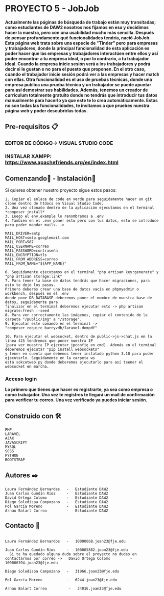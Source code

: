 # PROYECTO 5 - JobJob

**Actualmente las páginas de búsqueda de trabajo están muy transitadas; como estudiantes de DAW2 nosotros nos fijamos en eso y decidimos hacer la nuestra, pero con una usabilidad mucho más sencilla. Después de pensar profundamente qué funcionalidades tendría, nació JobJob. Esta página web trata sobre una especie de "Tinder" pero para empresas y trabajadores, donde la principal funcionalidad de esta aplicación es poder hacer que las empresas y trabajadores interactúen entre ellos y así poder encontrar a tu empresa ideal, o por lo contrario, a tu trabajador ideal. Cuando la empresa inicie sesión verá a los trabajadores y podrá decir si le gustan o no para el puesto que proponen. En el otro caso, cuando el trabajador inicie sesión podrá ver a las empresas y hacer match con ellas. Otra funcionalidad es el uso de pruebas técnicas, donde una empresa publica una prueba técnica y un trabajador se puede apuntar para así demostrar sus habilidades. Además, tenemos un creador de currículum totalmente gratuito donde no tendrás que introducir tus datos manualmente para hacerlo ya que este te lo crea automáticamente. Estas no son todas las funcionalidades, te invitamos a que pruebes nuestra página web y poder descubrirlas todas.**


## Pre-requisitos 📋

### EDITOR DE CÓDIGO-> VISUAL STUDIO CODE
### INSTALAR XAMPP: https://www.apachefriends.org/es/index.html

## Comenzando🚀 - Instalación🔧

Si quieres obtener nuestro proyecto sigue estos pasos:
```
1. Copiar el enlace de code en verde para seguidamente hacer un git clone dentro de htdocs en Visual Studio Code.
2. Una vez clonado dentro de la aplicación ejecutamos en el terminal *composer install*
3. Luego el env.example lo renombramos a .env
4. También en el .env poner esto pero con tus datos, esto se introduce para poder mandar mails. ->

MAIL_DRIVER=smtp
MAIL_HOST=smtp.googlemail.com
MAIL_PORT=587
MAIL_USERNAME=correo
MAIL_PASSWORD=contraseña
MAIL_ENCRYPTION=tls 
MAIL_FROM_ADDRESS=correo
MAIL_FROM_NAME="${APP_NAME}"

6. Seguidamente ejecutamos en el terminal "php artisan key:generate" y "php artisan storage:link"
7. Para tener la base de datos tendrás que hacer migraciones, para esto te dejo los pasos. 
Primero deberás crear una base de datos vacía en phpmyadmin o workbench, después en el .env 
donde pone DB_DATABASE deberemos poner el nombre de nuestra base de datos, seguidamente para 
finalizar en el terminal deberemos ejecutar esto -> php artisan migrate:fresh --seed
8. Para ver correctamente las imágenes, copiar el contenido de la carpeta "/public/img" a "/storage".
9. Ejecutar este comando en el terminal -> 
"composer require barryvdh/laravel-dompdf"

10. Para ejecutar el websocket, dentro de public->js->chat.js en la línea 425 tendremos que poner nuestra IP
(para ver nuestra IP ejecutar ipconfig en cmd). Además en el terminal deberemos ejecutar "pip install websockets"
y tener en cuenta que debemos tener instalado python 3.10 para poder ejecutarlo. Seguidamente en la carpeta ws
está sokcetweb.py donde deberemos ejecutarlo para así teener el websocket en marcha.
```
### Acceso login

**Lo primero que tienes que hacer es registrarte, ya sea como empresa o como trabajador. Una vez te registres te llegará un mail de confirmación para verificar tu correo. Una vez verificado ya puedes iniciar sesión.**

## Construido con 🛠️

    PHP 
    LARAVEL
    AJAX
    JAVASCRIPT
    MYSQL
    SCSS
    PYTHON
    BOOTSTRAP

## Autores ✒️

    Laura Fernández Bernardes   -   Estudiante DAW2
    Juan Carlos Gundín Ríos     -   Estudiante DAW2
    David Ortega Colomo         -   Estudiante DAW2
    Diego Soledispa Campozano   -   Estudiante DAW2
    Pol García Moreno           -   Estudiante DAW2
    Arnau Balart Correa         -   Estudiante DAW2

## Contacto 📧     
  ```  
                                                                                            Laura Fernández Bernardos   -   10000068.joan23@fje.edu
                                                                                            Juan Carlos Gundín Ríos     -   100005882.joan23@fje.edu
    Si te ha quedado alguna duda sobre el proyecto no dudes en contactarnos por correo ->   David Ortega Colomo         -   100006394.joan23@fje.edu
                                                                                            Diego Soledispa Campozano   -   31966.joan23@fje.edu
                                                                                            Pol García Moreno           -   6244.joan23@fje.edu
                                                                                            Arnau Balart Correa          -   34016.joan23@fje.edu
  ```  
